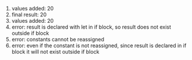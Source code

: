 1. values added:  20
2. final result:  20
3. values added:  20
4. error: result is declared with let in if block, so result does not exist outside if block
5. error: constants cannot be reassigned
6. error: even if the constant is not reassigned, since result is declared in if block it will not exist outside if block